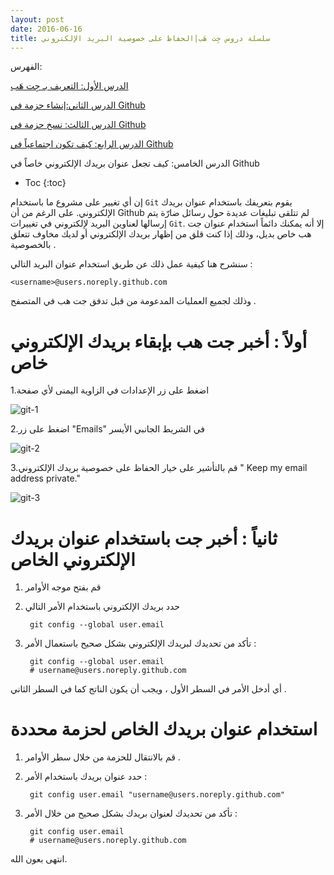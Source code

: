 ```yaml
---
layout: post
date: 2016-06-16
title: سلسلة دروس جِت هَب|الحفاظ على خصوصية البريد الإلكتروني
---
```

 
الفهرس:

[الدرس الأول: التعريف بـ جِت هَب](intro)

[الدرس الثاني:إنشاء حزمة في Github](create-repo)

[الدرس الثالث: نسخ حزمة في Github](fork-repo)

[الدرس الرابع: كيف تكون اجتماعياً في Github](being-social)

الدرس الخامس: كيف تجعل عنوان بريدك الإلكتروني خاصاً في Github

* Toc
{:toc}

إن أي تغيير على مشروع ما باستخدام `Git` يقوم بتعريفك باستخدام عنوان بريدك الإلكتروني. على الرغم من أن Github لم تتلقى تبليغات عديدة حول رسائل ضارّة يتم إرسالها لعناوين البريد لإلكتروني في تغييرات `Git`. إلا أنه يمكنك دائماً استخدام عنوان جت هب خاص بديل، وذلك إذا كنت قلق من إظهار بريدك الإلكتروني أو لديك مخاوف تتعلق بالخصوصية .

سنشرح هنا كيفية عمل ذلك عن طريق استخدام عنوان البريد التالي :

    <username>@users.noreply.github.com

وذلك لجميع العمليات المدعومة من قبل تدفق جت هب في المتصفح .

# أولاً : أخبر جت هب بإبقاء بريدك الإلكتروني خاص

1.اضغط على زر الإعدادات  في الزاوية اليمنى ﻷي صفحة

![git-1](https://help.github.com/assets/images/help/settings/userbar-account-settings.png)

2.اضغط على زر "Emails" في الشريط الجانبي الأيسر

![git-2](https://help.github.com/assets/images/help/settings/settings-sidebar-emails.png)

3.قم بالتأشير على خيار الحفاظ على خصوصية بريدك الإلكتروني " Keep my email address private."

![git-3](https://help.github.com/assets/images/help/settings/email_privacy.png)

# ثانياً : أخبر جت باستخدام عنوان بريدك الإلكتروني الخاص

1. قم بفتح موجه الأوامر

2. حدد بريدك الإلكتروني باستخدام الأمر التالي

		git config --global user.email

3. تأكد من تحديدك لبريدك الإلكتروني بشكل صحيح باستعمال الأمر :

        git config --global user.email
        # username@users.noreply.github.com

أي أدخل الأمر في السطر الأول ، ويجب أن يكون الناتج كما في السطر الثاني .


# استخدام عنوان بريدك الخاص لحزمة محددة


1. قم بالانتقال للحزمة من خلال سطر الأوامر .

2. حدد عنوان بريدك باستخدام الأمر :


        git config user.email "username@users.noreply.github.com" 

3. تأكد من تحديدك لعنوان بريدك بشكل صحيح من خلال الأمر :


        git config user.email
        # username@users.noreply.github.com

انتهى بعون الله.

